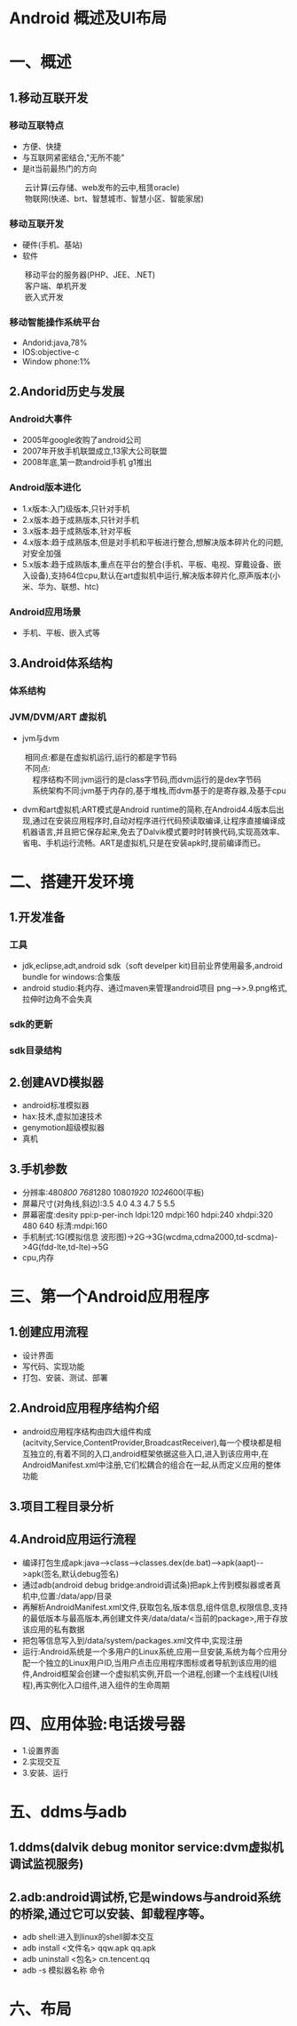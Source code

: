 # Android 概述及UI布局
# 一、概述
## 1.移动互联开发
### 移动互联特点
- 方便、快捷
- 与互联网紧密结合,"无所不能"
- 是it当前最热门的方向

&emsp;&emsp;云计算(云存储、web发布的云中,租赁oracle)<br>
&emsp;&emsp;物联网(快递、brt、智慧城市、智慧小区、智能家居)<br>
### 移动互联开发
- 硬件(手机、基站)
- 软件

&emsp;&emsp;移动平台的服务器(PHP、JEE、.NET)<br>
&emsp;&emsp;客户端、单机开发<br>
&emsp;&emsp;嵌入式开发<br>
### 移动智能操作系统平台
- Andorid:java,78%
- IOS:objective-c
- Window phone:1%

## 2.Andorid历史与发展
### Android大事件
- 2005年google收购了android公司
- 2007年开放手机联盟成立,13家大公司联盟
- 2008年底,第一款android手机 g1推出
### Android版本进化
- 1.x版本:入门级版本,只针对手机
- 2.x版本:趋于成熟版本,只针对手机
- 3.x版本:趋于成熟版本,针对平板
- 4.x版本:趋于成熟版本,但是对手机和平板进行整合,想解决版本碎片化的问题,对安全加强
- 5.x版本:趋于成熟版本,重点在平台的整合(手机、平板、电视、穿戴设备、嵌入设备),支持64位cpu,默认在art虚拟机中运行,解决版本碎片化,原声版本(小米、华为、联想、htc)
### Android应用场景
- 手机、平板、嵌入式等
## 3.Android体系结构
### 体系结构
### JVM/DVM/ART 虚拟机
- jvm与dvm

&emsp;&emsp;相同点:都是在虚拟机运行,运行的都是字节码<br>
&emsp;&emsp;不同点:<br>
&emsp;&emsp;&emsp;程序结构不同:jvm运行的是class字节码,而dvm运行的是dex字节码<br>
&emsp;&emsp;&emsp;系统架构不同:jvm基于内存的,基于堆栈,而dvm基于的是寄存器,及基于cpu<br>
- dvm和art虚拟机:ART模式是Android runtime的简称,在Android4.4版本后出现,通过在安装应用程序时,自动对程序进行代码预读取编译,让程序直接编译成机器语言,并且把它保存起来,免去了Dalvik模式要时时转换代码,实现高效率、省电、手机运行流畅。ART是虚拟机,只是在安装apk时,提前编译而已。
# 二、搭建开发环境
## 1.开发准备
### 工具
- jdk,eclipse,adt,android sdk（soft develper kit)目前业界使用最多,android bundle for windows:合集版
- android studio:耗内存、通过maven来管理android项目 png-->>.9.png格式,拉伸时边角不会失真
### sdk的更新
### sdk目录结构
## 2.创建AVD模拟器
- android标准模拟器
- hax:技术,虚拟加速技术
- genymotion超级模拟器
- 真机
## 3.手机参数
- 分辨率:480*800 768*1280 1080*1920 1024*600(平板)
- 屏幕尺寸(对角线,斜边):3.5 4.0 4.3 4.7 5 5.5
- 屏幕密度:desity ppi:p-per-inch ldpi:120 mdpi:160 hdpi:240 xhdpi:320 480 640 标清:mdpi:160
- 手机制式:1G(模拟信息 波形图)->2G->3G(wcdma,cdma2000,td-scdma)->4G(fdd-lte,td-lte)->5G 
- cpu,内存
# 三、第一个Android应用程序
## 1.创建应用流程
- 设计界面
- 写代码、实现功能
- 打包、安装、测试、部署
## 2.Android应用程序结构介绍
- android应用程序结构由四大组件构成(acitvity,Service,ContentProvider,BroadcastReceiver),每一个模块都是相互独立的,有着不同的入口,android框架依据这些入口,进入到该应用中,在AndroidManifest.xml中注册,它们松耦合的组合在一起,从而定义应用的整体功能
## 3.项目工程目录分析
## 4.Android应用运行流程
- 编译打包生成apk:java-->class-->classes.dex(de.bat)-->apk(aapt)-->apk(签名,默认debug签名)
- 通过adb(android debug bridge:android调试条)把apk上传到模拟器或者真机中,位置:/data/app/目录
- 再解析AndroidManifest.xml文件,获取包名,版本信息,组件信息,权限信息,支持的最低版本与最高版本,再创建文件夹/data/data/<当前的package>,用于存放该应用的私有数据
- 把包等信息写入到/data/system/packages.xml文件中,实现注册
- 运行:Android系统是一个多用户的Linux系统,应用一旦安装,系统为每个应用分配一个独立的Linux用户ID,当用户点击应用程序图标或者导航到该应用的组件,Android框架会创建一个虚拟机实例,开启一个进程,创建一个主线程(UI线程),再实例化入口组件,进入组件的生命周期
# 四、应用体验:电话拨号器
- 1.设置界面
- 2.实现交互
- 3.安装、运行
# 五、ddms与adb
## 1.ddms(dalvik debug monitor service:dvm虚拟机调试监视服务)
## 2.adb:android调试桥,它是windows与android系统的桥梁,通过它可以安装、卸载程序等。
- adb shell:进入到linux的shell脚本交互
- adb install <文件名> qqw.apk qq.apk
- adb uninstall <包名> cn.tencent.qq
- adb -s 模拟器名称 命令
# 六、布局







